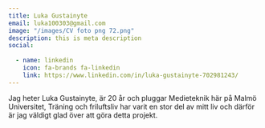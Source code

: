 ```yaml
---
title: Luka Gustainyte
email: luka100303@gmail.com
image: "/images/CV foto png 72.png"
description: this is meta description
social:
  
  - name: linkedin
    icon: fa-brands fa-linkedin
    link: https://www.linkedin.com/in/luka-gustainyte-702981243/
---
```


Jag heter Luka Gustainyte, är 20 år och pluggar Medieteknik här på Malmö Universitet, Träning och friluftsliv har varit en stor del av mitt liv och därför är jag väldigt glad över att göra detta projekt.  
